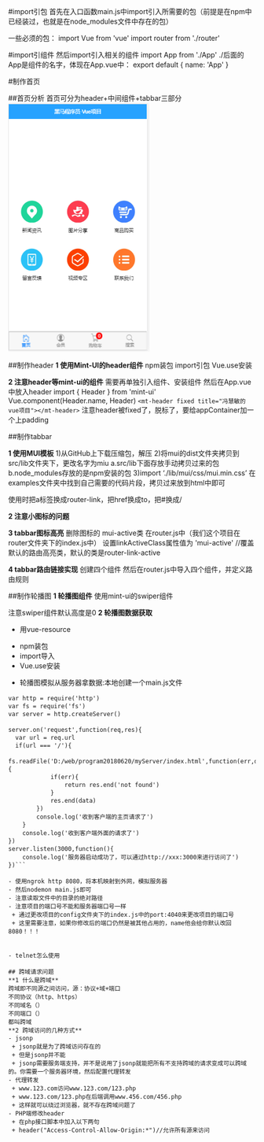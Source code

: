 #import引包
首先在入口函数main.js中import引入所需要的包（前提是在npm中已经装过，也就是在node_modules文件中存在的包）

一些必须的包：
import Vue from 'vue'
import router from './router'

#import引组件
然后import引入相关的组件
import App from './App'
./后面的App是组件的名字，体现在App.vue中：
export default {
name: 'App'
}

#制作首页

##首页分析
首页可分为header+中间组件+tabbar三部分
![](/assets/搜狗截图20180625185410.png)

##制作header
**1 使用Mint-UI的header组件**
npm装包
import引包
Vue.use安装

**2 注意header等mint-ui的组件**
需要再单独引入组件、安装组件
然后在App.vue中放入header
import { Header } from 'mint-ui'
Vue.component(Header.name, Header)
`<mt-header fixed title="冯慧敏的vue项目"></mt-header>`
注意header被fixed了，脱标了，要给appContainer加一个上padding

##制作tabbar

**1 使用MUI模板**
1)从GitHub上下载压缩包，解压
2)将mui的dist文件夹拷贝到src/lib文件夹下，更改名字为miu
a.src/lib下面存放手动拷贝过来的包
b.node_modules存放的是npm安装的包
3)import ‘./lib/mui/css/mui.min.css’
在examples文件夹中找到自己需要的代码片段，拷贝过来放到html中即可

使用时把a标签换成router-link，把href换成to，把#换成/

**2 注意小图标的问题**

**3 tabbar图标高亮**
删除图标的 mui-active类
在router.js中（我们这个项目在router文件夹下的index.js中）
设置linkActiveClass属性值为 'mui-active'  //覆盖默认的路由高亮类，默认的类是router-link-active

**4 tabbar路由链接实现**
创建四个组件
然后在router.js中导入四个组件，并定义路由规则

##制作轮播图
**1 轮播图组件**
使用mint-ui的swiper组件

注意swiper组件默认高度是0
**2 轮播图数据获取**
- 用vue-resource
 + npm装包
 + import导入
 + Vue.use安装
- 轮播图模拟从服务器拿数据:本地创建一个main.js文件

```
var http = require('http')
var fs = require('fs')
var server = http.createServer()

server.on('request',function(req,res){
  var url = req.url
  if(url === '/'){
	fs.readFile('D:/web/program20180620/myServer/index.html',function(err,data){
			if(err){
				return res.end('not found')
			}
			res.end(data)
		})
		console.log('收到客户端的主页请求了')
	}
	console.log('收到客户端外面的请求了')
})
server.listen(3000,function(){
	console.log('服务器启动成功了，可以通过http://xxx:3000来进行访问了')
})```

- 使用ngrok http 8080，将本机映射到外网，模拟服务器
- 然后nodemon main.js即可
- 注意读取文件中的目录的绝对路径
- 注意项目的端口号不能和服务器端口号一样
 + 通过更改项目的config文件夹下的index.js中的port:4040来更改项目的端口号
 + 这里需要注意，如果你修改后的端口仍然是被其他占用的，name他会给你默认改回8080！！！


- telnet怎么使用

## 跨域请求问题
**1 什么是跨域**
跨域即不同源之间访问，源：协议+域+端口
不同协议（http、https）
不同域名（）
不同端口（）
都叫跨域
**2 跨域访问的几种方式**
- jsonp
 + jsonp就是为了跨域访问存在的
 + 但是jsonp并不能
 + jsonp需要服务端支持，并不是说用了jsonp就能把所有不支持跨域的请求变成可以跨域的。你需要一个服务器环境，然后配置代理转发
- 代理转发
 + www.123.com访问www.123.com/123.php
 + www.123.com/123.php在后端调用www.456.com/456.php
 + 这样就可以绕过浏览器，就不存在跨域问题了
- PHP端修改header
 + 在php接口脚本中加入以下两句
 + header("Access-Control-Allow-Origin:*")//允许所有源来访问
